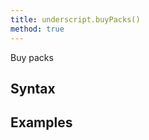 ```yaml
---
title: underscript.buyPacks()
method: true
---
```

Buy packs

## Syntax
>

## Examples
```javascript
```
